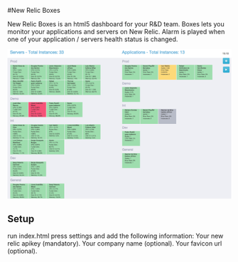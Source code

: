 #New Relic Boxes

New Relic Boxes is an html5 dashboard for your R&D team. Boxes lets you monitor your applications and servers on New Relic.
Alarm is played when one of your application / servers health status is changed.

![New Relic Boxes](/boxes.png?raw=true "Screenshot")

## Setup

run index.html
press settings and add the following information:
Your new relic apikey (mandatory).
Your company name (optional).
Your favicon url (optional).

